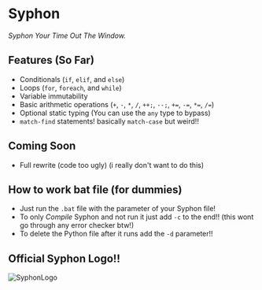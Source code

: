 # Syphon

*Syphon Your Time Out The Window.*

## Features (So Far)

- Conditionals (`if`, `elif`, and `else`)
- Loops (`for`, `foreach`, and `while`)
- Variable immutability
- Basic arithmetic operations (`+`, `-`, `*`, `/`, `++;`, `--;`, `+=`, `-=`, `*=`, `/=`)
- Optional static typing (You can use the `any` type to bypass)
- `match-find` statements! basically `match-case` but weird!!

## Coming Soon

- Full rewrite (code too ugly) (i really don't want to do this)

## How to work bat file (for dummies)

- Just run the `.bat` file with the parameter of your Syphon file!
- To only *Compile* Syphon and not run it just add `-c` to the end!! (this wont go through any error checker btw!)
- To delete the Python file after it runs add the `-d` parameter!!

## Official Syphon Logo!!
  
![SyphonLogo](https://github.com/user-attachments/assets/a117d966-664e-4ab2-958c-7a96a25edd5b)
